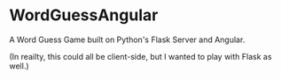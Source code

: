 WordGuessAngular
========

A Word Guess Game built on Python's Flask Server and Angular.

(In reailty, this could all be client-side, but I wanted to play with Flask as well.)
